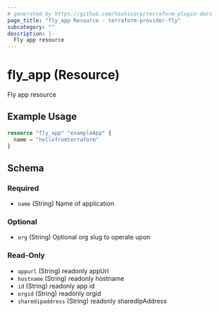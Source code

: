 ```yaml
---
# generated by https://github.com/hashicorp/terraform-plugin-docs
page_title: "fly_app Resource - terraform-provider-fly"
subcategory: ""
description: |-
  Fly app resource
---
```


# fly_app (Resource)

Fly app resource

## Example Usage

```terraform
resource "fly_app" "exampleApp" {
  name = "hellofromterraform"
}
```

<!-- schema generated by tfplugindocs -->
## Schema

### Required

- `name` (String) Name of application

### Optional

- `org` (String) Optional org slug to operate upon

### Read-Only

- `appurl` (String) readonly appUrl
- `hostname` (String) readonly hostname
- `id` (String) readonly app id
- `orgid` (String) readonly orgid
- `sharedipaddress` (String) readonly sharedIpAddress


